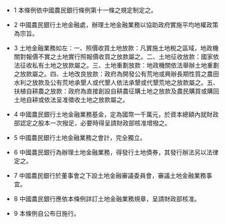 * 1 本條例依中國農民銀行條例第十一條之規定制定之。

* 2 中國農民銀行土地金融處，辦理土地金融業務以協助政府實施平均地權政策為宗旨。

* 3 土地金融業務如左：一、照價收買土地放款：凡實施土地稅之區域，地政機關對報價不實之土地實行照報價收買之放款屬之。二、土地征收放款：國家依法征收私有土地之放款屬之。三、土地重劃放款：地政機關依法舉辦土地重劃之放款屬之。四、土地改良放款：政府為開發公有荒地或興辦長期性質之農田水利之放款及公有荒地承墾人或代墾人依法承墾或代墾荒地之放款屬之。五、扶植自耕農之放款：政府為直接創設自耕農征購土地之放款及農民購買或購回土地自耕或依法呈准徵收土地之放款屬之。

* 4 中國農民銀行土地金融業務基金，定為國幣一千萬元，於資本總額內就財政部認定之股本一次撥足，必要時得呈請財政部核准增撥之。

* 5 中國農民銀行土地金融業務之會計，完全獨立。

* 6 中國農民銀行為辦理土地金融業務，得發行土地債券，其發行辦法另以法律定之。

* 7 中國農民銀行於董事會之下設土地金融審議委員會，審議土地金融業務事宜。

* 8 中國農民銀行應依本條例詳訂土地金融業務規章，呈請財政部核准。

* 9 本條例自公布日施行。

